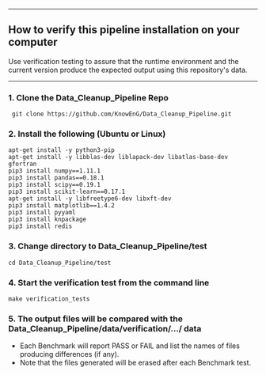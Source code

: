 * * * 
## How to verify this pipeline installation on your computer
Use verification testing to assure that the runtime environment and the current version produce the expected output using this repository's data.
* * * 

### 1. Clone the Data_Cleanup_Pipeline Repo
```
 git clone https://github.com/KnowEnG/Data_Cleanup_Pipeline.git
```

### 2. Install the following (Ubuntu or Linux)
  ```
 apt-get install -y python3-pip
 apt-get install -y libblas-dev liblapack-dev libatlas-base-dev gfortran
 pip3 install numpy==1.11.1
 pip3 install pandas==0.18.1
 pip3 install scipy==0.19.1
 pip3 install scikit-learn==0.17.1
 apt-get install -y libfreetype6-dev libxft-dev
 pip3 install matplotlib==1.4.2
 pip3 install pyyaml
 pip3 install knpackage
 pip3 install redis
```

### 3. Change directory to Data_Cleanup_Pipeline/test

```
cd Data_Cleanup_Pipeline/test
```

### 4. Start the verification test from the command line

```
make verification_tests
```

### 5. The output files will be compared with the Data_Cleanup_Pipeline/data/verification/.../ data
* Each Benchmark will report PASS or FAIL and list the names of files producing differences (if any).
* Note that the files generated will be erased after each Benchmark test.
